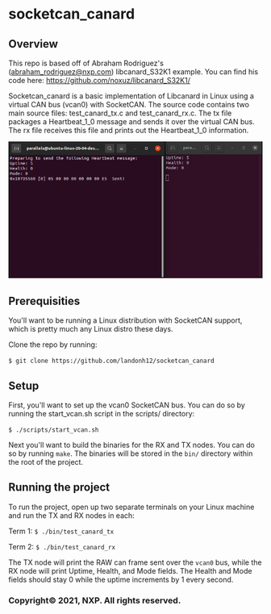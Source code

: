 # socketcan_canard

## Overview

This repo is based off of Abraham Rodriguez's (abraham_rodriguez@nxp.com) libcanard_S32K1 example. You can find his code here: https://github.com/noxuz/libcanard_S32K1/

Socketcan_canard is a basic implementation of Libcanard in Linux using a virtual CAN bus (vcan0) with SocketCAN. The source code contains two main source files: test_canard_tx.c and test_canard_rx.c. The tx file packages a Heartbeat_1_0 message and sends it over the virtual CAN bus. The rx file receives this file and prints out the Heartbeat_1_0 information.

![alt text](doc/demo_screenshot.png)

## Prerequisities

You'll want to be running a Linux distribution with SocketCAN support, which is pretty much any Linux distro these days.

Clone the repo by running:

```$ git clone https://github.com/landonh12/socketcan_canard```

## Setup

First, you'll want to set up the vcan0 SocketCAN bus. You can do so by running the start_vcan.sh script in the scripts/ directory:

```$ ./scripts/start_vcan.sh```

Next you'll want to build the binaries for the RX and TX nodes. You can do so by running `make`. The binaries will be stored in the `bin/` directory within the root of the project.

## Running the project

To run the project, open up two separate terminals on your Linux machine and run the TX and RX nodes in each:

Term 1:
```$ ./bin/test_canard_tx```

Term 2:
```$ ./bin/test_canard_rx```

The TX node will print the RAW can frame sent over the `vcan0` bus, while the RX node will print Uptime, Health, and Mode fields. The Health and Mode fields should stay 0 while the uptime increments by 1 every second.

### Copyright© 2021, NXP. All rights reserved.
